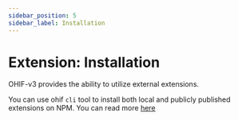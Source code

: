 ```yaml
---
sidebar_position: 5
sidebar_label: Installation
---
```


# Extension: Installation

OHIF-v3 provides the ability to utilize external extensions.


You can use ohif `cli` tool to install both local and publicly published
extensions on NPM. You can read more [here](../../development/ohif-cli.md)
